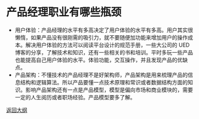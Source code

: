 # 产品经理职业有哪些瓶颈

- 用户体验：产品经理的水平有多高决定了用户体验的水平有多高。用户其实很懒惰，如果产品没有很刚需的吸引力，就不要随便加功能来增加用户的操作成本。解决用户体验的方法可以阅读平台设计的规范手册，一些大公司的 UED 博客的分享，了解技术和知识，还有一些相关的书和培训。平时多玩一些产品也能提高自己用户体验的水平。体验功能，交互操作，并且发现产品的优缺点。
- 产品架构：不懂技术的产品经理不是好架构师，产品架构是用来梳理产品的信息结构和逻辑算法。所以产品要懂一点技术原理和常识或者数据结构方面的知识。影响产品架构还有一点是产品模型，模型是偏向市场和商业模块的，需要一定的人生阅历或者职场经验。产品模型要多了解。



[返回大纲](https://github.com/FRANKIETANG/PM#%E4%BA%A7%E5%93%81%E7%BB%8F%E7%90%86%E7%AC%AC%E4%B8%80%E8%AF%BE-%E5%A4%A7%E7%BA%B2)